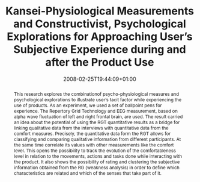 ---
slug: kansei-physiological-measurements-and-constructivist-psychological-explorations-for-approaching-users-subjective-experience-during-and-after-the-product-use
title: "Kansei-Physiological Measurements and Constructivist, Psychological Explorations for Approaching User’s Subjective Experience during and after the Product Use"
layout: publi
searchFilter: Publication
searchWeight: 8
publitype: inproceedings
subsection: conference
institution:
    heig: 1
    logo: Tsukuba
    short: 'U. of Tsukuba'
    web: "https://www.tsukuba.ac.jp/"
    name: "University of Tsukuba"
kansei: true
chaire: false
date: 2008-02-25T19:44:09+01:00
shortConf: "ISES 2008"
citation:
    authors:
        1: ["Yamanaka", "Toshimasa", "T."]
        2: ["Tomico", "Oscar", "O."]
        3: ["Mizutani", "Nanami", "N."]
        4: ["Yokoi", "T.", "T."]
        5: ["Cho", "Y", "Y."]
        6: ["Levy", "Pierre", "P."]
    year: 2008
    title: "Kansei-Physiological Measurements and Constructivist – Psychological Explorations for Approaching User's Subjective Experience during and after the Product Use"
    proceedings: "the Proceedings of International Symposium on Emotion and Sensitivity 2008 - ISES08"
    firstpage: "CD"
    publisher: ["Korean Society of Design Science", "Daejeon, Korea"]
reference: "Yamanaka, T., Tomico, O., Mizutani, N., Yokoi, T., Cho, Y., & Lévy, P. (2008). Kansei-Physiological Measurements and Constructivist – Psychological Explorations for Approaching User's Subjective Experience during and after the Product Use. the Proceedings of International Symposium on Emotion and Sensitivity 2008 - ISES08 ([on CD]). Daejeon, Korea."
abstract: "This research explores the combinationof psycho-physiological measures and psychological explorations to illustrate user’s tacit factor while experiencing the use of products. As an experiment, we used a set of ballpoint pens for experience. The Repertory Grid Technology and EEG measurement, based on alpha wave fluctuation of left and right frontal brain, are used. The result carried an idea about the potential of using the RGT quantitative results as a bridge for linking qualitative data from the interviews with quantitative data from the comfort measures. Precisely, the quantitative data form the RGT allows for classifying and comparing qualitative information from different participants. At the same time correlate its values with other measurements like the comfort level. This opens the possibility to track the evolution of the comfortableness level in relation to the movements, actions and tasks done while interacting with the product. It also shows the possibility of rating and clustering the subjective information obtained from the RG (weakness analysis) in order to define which characteristics are related and which of the senses that take part of it."
link:
    1: ["paper", "paper", "https://1drv.ms/b/s!AnQx_v88q65Qv4QtfcZxqkt5PzjOmw?e=CwvytX"]
---
